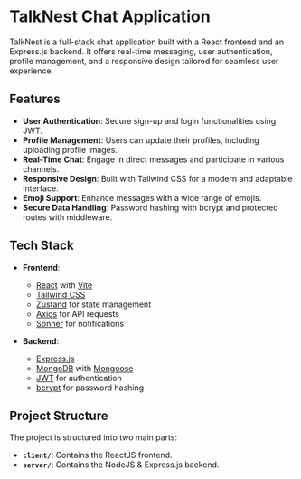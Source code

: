 # TalkNest Chat Application

TalkNest is a full-stack chat application built with a React frontend and an Express.js backend. It offers real-time messaging, user authentication, profile management, and a responsive design tailored for seamless user experience.

## Features

- **User Authentication**: Secure sign-up and login functionalities using JWT.
- **Profile Management**: Users can update their profiles, including uploading profile images.
- **Real-Time Chat**: Engage in direct messages and participate in various channels.
- **Responsive Design**: Built with Tailwind CSS for a modern and adaptable interface.
- **Emoji Support**: Enhance messages with a wide range of emojis.
- **Secure Data Handling**: Password hashing with bcrypt and protected routes with middleware.

## Tech Stack

- **Frontend**:
  - [React](https://reactjs.org/) with [Vite](https://vitejs.dev/)
  - [Tailwind CSS](https://tailwindcss.com/)
  - [Zustand](https://zustand-demo.pmnd.rs/) for state management
  - [Axios](https://axios-http.com/) for API requests
  - [Sonner](https://github.com/sonnerhq/sonner) for notifications

- **Backend**:
  - [Express.js](https://expressjs.com/)
  - [MongoDB](https://www.mongodb.com/) with [Mongoose](https://mongoosejs.com/)
  - [JWT](https://jwt.io/) for authentication
  - [bcrypt](https://github.com/kelektiv/node.bcrypt.js) for password hashing


## Project Structure
The project is structured into two main parts:
- **`client/`**: Contains the ReactJS frontend.
- **`server/`**: Contains the NodeJS & Express.js backend.
